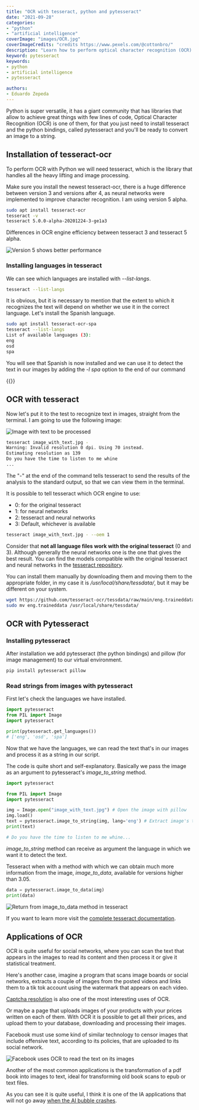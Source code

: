 ```yaml
---
title: "OCR with tesseract, python and pytesseract"
date: "2021-09-28"
categories:
- "python"
- "artificial intelligence"
coverImage: "images/OCR.jpg"
coverImageCredits: "credits https://www.pexels.com/@cottonbro/"
description: "Learn how to perform optical character recognition (OCR) on images using python and pytesseract to convert an image to string"
keyword: pytesseract
keywords:
- python
- artificial intelligence
- pytesseract

authors:
- Eduardo Zepeda
---
```


Python is super versatile, it has a giant community that has libraries that allow to achieve great things with few lines of code, Optical Character Recognition (OCR) is one of them, for that you just need to install tesseract and the python bindings, called pytesseract and you'll be ready to convert an image to a string.

## Installation of tesseract-ocr

To perform OCR with Python we will need tesseract, which is the library that handles all the heavy lifting and image processing.

Make sure you install the newest tesseract-ocr, there is a huge difference between version 3 and versions after 4, as neural networks were implemented to improve character recognition. I am using version 5 alpha.

```bash
sudo apt install tesseract-ocr
tesseract -v
tesseract 5.0.0-alpha-20201224-3-ge1a3
```

Differences in OCR engine efficiency between tesseract 3 and tesseract 5 alpha. 

![Version 5 shows better performance](images/OCRTesseractVersion5vsVersion3-2.png "Comparison between OCR performance of tesseract 3 and tesseract 5")

### Installing languages in tesseract

We can see which languages are installed with _--list-langs_.

```bash
tesseract --list-langs
```

It is obvious, but it is necessary to mention that the extent to which it recognizes the text will depend on whether we use it in the correct language. Let's install the Spanish language.

```bash
sudo apt install tesseract-ocr-spa
tesseract --list-langs
List of available languages (3):
eng
osd
spa
```

You will see that Spanish is now installed and we can use it to detect the text in our images by adding the _-l spa_ option to the end of our command

{{<ad>}}

## OCR with tesseract

Now let's put it to the test to recognize text in images, straight from the terminal. I am going to use the following image:

![Image with text to be processed](images/imagen_con_texto.jpg "File: image_with_text.jpg")

```bash
tesseract image_with_text.jpg -
Warning: Invalid resolution 0 dpi. Using 70 instead.
Estimating resolution as 139
Do you have the time to listen to me whine
...
```

The "-" at the end of the command tells tesseract to send the results of the analysis to the standard output, so that we can view them in the terminal.

It is possible to tell tesseract which OCR engine to use:

* 0: for the original tesseract
* 1: for neural networks
* 2: tesseract and neural networks
* 3: Default, whichever is available

```bash
tesseract image_with_text.jpg - --oem 1
```

Consider that **not all language files work with the original tesseract** (0 and 3). Although generally the neural networks one is the one that gives the best result. You can find the models compatible with the original tesseract and neural networks in the [tesseract repository](https://github.com/tesseract-ocr/tessdata#?).

You can install them manually by downloading them and moving them to the appropriate folder, in my case it is _/usr/local/share/tessdata/_, but it may be different on your system.

```bash
wget https://github.com/tesseract-ocr/tessdata/raw/main/eng.traineddata
sudo mv eng.traineddata /usr/local/share/tessdata/
```

## OCR with Pytesseract

### Installing pytesseract

After installation we add pytesseract (the python bindings) and pillow (for image management) to our virtual environment.

```bash
pip install pytesseract pillow
```

### Read strings from images with pytesseract

First let's check the languages we have installed.

```python
import pytesseract
from PIL import Image
import pytesseract

print(pytesseract.get_languages())
# ['eng', 'osd', 'spa']
```

Now that we have the languages, we can read the text that's in our images and process it as a string in our script.

The code is quite short and self-explanatory. Basically we pass the image as an argument to pytesseract's *image_to_string* method.

```python
import pytesseract

from PIL import Image
import pytesseract

img = Image.open("image_with_text.jpg") # Open the image with pillow
img.load()
text = pytesseract.image_to_string(img, lang='eng') # Extract image's text
print(text)

# Do you have the time to listen to me whine...
```

*image_to_string* method can receive as argument the language in which we want it to detect the text.

Tesseract when with a method with which we can obtain much more information from the image, *image_to_data*, available for versions higher than 3.05.

```python
data = pytesseract.image_to_data(img)
print(data)
```

![Return from image_to_data method in tesseract](images/dataTesseract.png)

If you want to learn more visit the [complete tesseract documentation](https://github.com/tesseract-ocr/tesseract).

## Applications of OCR

OCR is quite useful for social networks, where you can scan the text that appears in the images to read its content and then process it or give it statistical treatment.

Here's another case, imagine a program that scans image boards or social networks, extracts a couple of images from the posted videos and links them to a tik tok account using the watermark that appears on each video.

[Captcha resolution](/en/my-analysis-of-anti-bot-captchas-and-their-advantages-and-disadvantages/) is also one of the most interesting uses of OCR.

Or maybe a page that uploads images of your products with your prices written on each of them. With OCR it is possible to get all their prices, and upload them to your database, downloading and processing their images.

Facebook must use some kind of similar technology to censor images that include offensive text, according to its policies, that are uploaded to its social network.

![Facebook uses OCR to read the text on its images](images/facebook-screenshot-ocr.jpg "Facebook is capable of reading the text on its images")

Another of the most common applications is the transformation of a pdf book into images to text, ideal for transforming old book scans to epub or text files.

As you can see it is quite useful, I think it is one of the IA applications that will not go away [when the AI bubble crashes](/en/the-rise-and-fall-of-the-ai-bubble/).